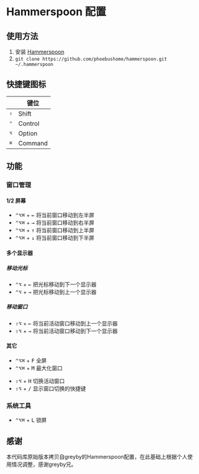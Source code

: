# Hammerspoon 配置

## 使用方法
1. 安装 [Hammerspoon](http://www.hammerspoon.org/)
2. `git clone https://github.com/phoebushome/hammerspoon.git ~/.hammerspoon`

## 快捷键图标
|           |  键位           |
| --------- | -------------- |
| <kbd>⇧</kbd> | Shift       |
| <kbd>⌃</kbd> | Control   	 |
| <kbd>⌥</kbd> | Option 		 |
| <kbd>⌘</kbd> | Command   	 |

## 功能

### 窗口管理

#### 1/2 屏幕

* <kbd>⌃</kbd><kbd>⌥</kbd><kbd>⌘</kbd> + <kbd>←</kbd> 将当前窗口移动到左半屏
* <kbd>⌃</kbd><kbd>⌥</kbd><kbd>⌘</kbd> + <kbd>→</kbd> 将当前窗口移动到右半屏
* <kbd>⌃</kbd><kbd>⌥</kbd><kbd>⌘</kbd> + <kbd>↑</kbd> 将当前窗口移动到上半屏
* <kbd>⌃</kbd><kbd>⌥</kbd><kbd>⌘</kbd> + <kbd>↓</kbd>	将当前窗口移动到下半屏

<!--
#### 1/4 屏幕

* <kbd>⌃</kbd><kbd>⌥</kbd><kbd>⇧</kbd> + <kbd>←</kbd> 将当前窗口移动到左上 1/4 屏
* <kbd>⌃</kbd><kbd>⌥</kbd><kbd>⇧</kbd> + <kbd>→</kbd> 将当前窗口移动到右下 1/4 屏
* <kbd>⌃</kbd><kbd>⌥</kbd><kbd>⇧</kbd> + <kbd>↑</kbd> 将当前窗口移动到右上 1/4 屏
* <kbd>⌃</kbd><kbd>⌥</kbd><kbd>⇧</kbd> + <kbd>↓</kbd> 将当前窗口移动到左下 1/4 屏
-->

#### 多个显示器

##### 移动光标

* <kbd>⌃</kbd><kbd>⌥</kbd> + <kbd>←</kbd> 把光标移动到下一个显示器
* <kbd>⌃</kbd><kbd>⌥</kbd> + <kbd>→</kbd> 把光标移动到上一个显示器

##### 移动窗口

* <kbd>⇧</kbd><kbd>⌥</kbd> + <kbd>←</kbd> 将当前活动窗口移动到上一个显示器
* <kbd>⇧</kbd><kbd>⌥</kbd> + <kbd>→</kbd> 将当前活动窗口移动到下一个显示器
<!--
* <kbd>⇧</kbd><kbd>⌥</kbd> + <kbd>1</kbd> 将当前活动窗口移动到第一个显示器并窗口最大化
* <kbd>⇧</kbd><kbd>⌥</kbd> + <kbd>2</kbd> 将当前活动窗口移动到第二个显示器并窗口最大化
-->


#### 其它

* <kbd>⌃</kbd><kbd>⌥</kbd><kbd>⌘</kbd> + <kbd>F</kbd> 全屏
* <kbd>⌃</kbd><kbd>⌥</kbd><kbd>⌘</kbd> + <kbd>M</kbd> 最大化窗口
<!--
* <kbd>⌃</kbd><kbd>⌥</kbd><kbd>⌘</kbd> + <kbd>C</kbd> 将窗口放到中间
-->
* <kbd>⇧</kbd><kbd>⌥</kbd> + <kbd>H</kbd>  切换活动窗口
* <kbd>⇧</kbd><kbd>⌥</kbd> + <kbd>/</kbd>  显示窗口切换的快捷键

### 系统工具

* <kbd>⌃</kbd><kbd>⌥</kbd><kbd>⌘</kbd> + <kbd>L</kbd> 锁屏

<!--
### 快速启动

* <kbd>⌃</kbd><kbd>⌥</kbd><kbd>⌘</kbd> + <kbd>I</kbd> `IntelliJ IDEA CE`
* <kbd>⌃</kbd><kbd>⌥</kbd><kbd>⌘</kbd> + <kbd>C</kbd> `Google Chrome`
* <kbd>⌃</kbd><kbd>⌥</kbd><kbd>⌘</kbd> + <kbd>K</kbd> `iTerm`
* <kbd>⌃</kbd><kbd>⌥</kbd><kbd>⌘</kbd> + <kbd>D</kbd> `Finder`
* <kbd>⌃</kbd><kbd>⌥</kbd><kbd>⌘</kbd> + <kbd>Y</kbd> `Activity Monitor`
* <kbd>⌃</kbd><kbd>⌥</kbd><kbd>⌘</kbd> + <kbd>P</kbd> `System Preferences`
* <kbd>⌃</kbd><kbd>⌥</kbd><kbd>⌘</kbd> + <kbd>V</kbd> `Visual Studio Code`
-->

## 感谢
本代码库原始版本拷贝自greyby的Hammerspoon配置，在此基础上根据个人使用情况调整，感谢greyby兄。